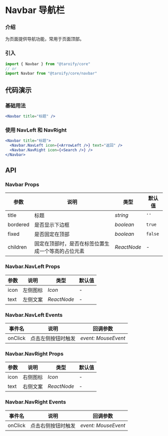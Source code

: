 # Navbar 导航栏

### 介绍

为页面提供导航功能，常用于页面顶部。

### 引入

```js
import { Navbar } from "@taroify/core"
// or
import Navbar from "@taroify/core/navbar"
```

## 代码演示

### 基础用法

```jsx
<Navbar title="标题" />
```

### 使用 NavLeft 和 NavRight

```jsx
<Navbar title="标题">
  <Navbar.NavLeft icon={<ArrowLeft />} text="返回" />
  <Navbar.NavRight icon={<Search />} />
</Navbar>
```

## API

### Navbar Props

| 参数 | 说明 | 类型 | 默认值 |
| --- | --- | --- | --- |
| title | 标题 | _string_ | `''` |
| bordered | 是否显示下边框 | _boolean_ | `true` |
| fixed | 是否固定在顶部 | _boolean_ | `false` |
| children | 固定在顶部时，是否在标签位置生成一个等高的占位元素 | _ReactNode_ | - |

### Navbar.NavLeft Props

| 参数 | 说明 | 类型 | 默认值 |
| --- | --- | --- | --- |
| icon | 左侧图标 | _Icon_ | - |
| text | 左侧文案 | _ReactNode_ | - |

### Navbar.NavLeft Events

| 事件名      | 说明               | 回调参数            |
| ----------- | ------------------ | ------------------- |
| onClick  | 点击左侧按钮时触发 | _event: MouseEvent_ |

### Navbar.NavRight Props

| 参数 | 说明 | 类型 | 默认值 |
| --- | --- | --- | --- |
| icon | 右侧图标 | _Icon_ | - |
| text | 右侧文案 | _ReactNode_ | - |

### Navbar.NavRight Events

| 事件名      | 说明               | 回调参数            |
| ----------- | ------------------ | ------------------- |
| onClick  | 点击右侧按钮时触发 | _event: MouseEvent_ |
